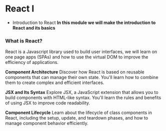 # React I
- Introduction to React
**In this module we will make the introduction to React and its basics**
### What is React? 
React is a Javascript library used to build user interfaces, we will learn on one page apps (SPAs) and how to use the virtual DOM to improve the efficiency of applications.

**Component Architecture**
Discover how React is based on reusable components that can manage their own state. You'll learn how to combine them to create complex and efficient interfaces.

**JSX and Its Syntax**
Explore JSX, a JavaScript extension that allows you to build components with HTML-like syntax. You'll learn the rules and benefits of using JSX to improve code readability.

**Component Lifecycle**
Learn about the lifecycle of class components in React, including the setup, update, and teardown phases, and how to manage component behavior efficiently.